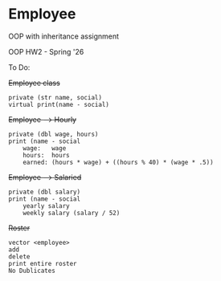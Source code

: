 # Employee

OOP with inheritance assignment

OOP HW2 - Spring '26

To Do:

~~Employee class~~

    private (str name, social)
    virtual print(name - social)
  
  
~~Employee --> Hourly~~

    private (dbl wage, hours)
    print (name - social
        wage:   wage
        hours:  hours
        earned: (hours * wage) + ((hours % 40) * (wage * .5))
        
~~Employee --> Salaried~~

    private (dbl salary)
    print (name - social
        yearly salary
        weekly salary (salary / 52)
        
~~Roster~~

    vector <employee>
    add
    delete
    print entire roster
    No Dublicates
